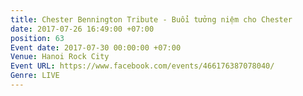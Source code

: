 ```yaml
---
title: Chester Bennington Tribute - Buổi tưởng niệm cho Chester
date: 2017-07-26 16:49:00 +07:00
position: 63
Event date: 2017-07-30 00:00:00 +07:00
Venue: Hanoi Rock City
Event URL: https://www.facebook.com/events/466176387078040/
Genre: LIVE
---
```


